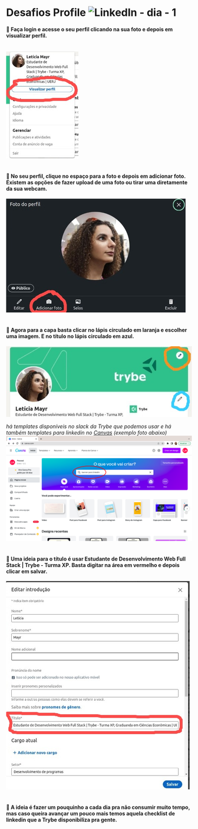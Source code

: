 # Desafios Profile  ![LinkedIn](https://img.shields.io/badge/linkedin-%230077B5.svg?style=for-the-badge&logo=linkedin&logoColor=white) - dia - 1

#### :seedling: Faça login e acesse o seu perfil clicando na sua foto e depois em visualizar perfil. <br/><br/>
<img src="desafio-dia1-1.png"/><br/><br/>

#### :seedling: No seu perfil, clique no espaço para a foto e depois em adicionar foto. Existem as opções de fazer upload de uma foto ou tirar uma diretamente da sua webcam.
<img src="desafio-dia1-2.png"/><br/><br/>


#### :seedling: Agora para a capa basta clicar no lápis circulado em laranja e escolher uma imagem. E no título no lápis circulado em azul.
<img src="desafio-dia1-3.png" align="center"/><br/><br/>
_há templates disponíveis no slack da Trybe que podemos usar e há também templates para linkedin no <a href="http://canva.com/">Canvas</a> (exemplo foto abaixo)_ <br/> 
<img src="banner-linkedin-canvas.png"/><br/><br/>

#### :seedling: Uma ideia para o título é usar Estudante de Desenvolvimento Web Full Stack | Trybe - Turma XP. Basta digitar na área em vermelho e depois clicar em salvar.
<img src="desafio-dia1-4.png"/><br/><br/>


#### :seedling: A ideia é fazer um pouquinho a cada dia pra não consumir muito tempo, mas caso queira avançar um pouco mais temos aquela checklist de linkedin que a Trybe disponibiliza pra gente.


